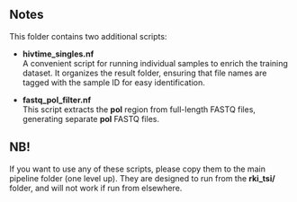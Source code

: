 ## Notes

This folder contains two additional scripts:

- **hivtime_singles.nf**  
  A convenient script for running individual samples to enrich the training dataset. It organizes the result folder, ensuring that file names are tagged with the sample ID for easy identification.

- **fastq_pol_filter.nf**  
  This script extracts the **pol** region from full-length FASTQ files, generating separate **pol** FASTQ files.

## NB!  
If you want to use any of these scripts, please copy them to the main pipeline folder (one level up). They are designed to run from the **rki_tsi/** folder, and will not work if run from elsewhere.
